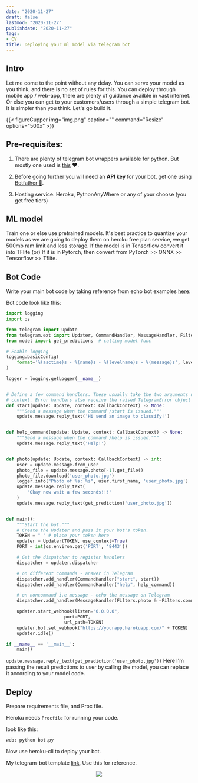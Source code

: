 ```yaml
---
date: "2020-11-27"
draft: false
lastmod: "2020-11-27"
publishdate: "2020-11-27"
tags:
- CV
title: Deploying your ml model via telegram bot
---
```




## Intro

Let me come to the point without any delay. You can serve your model as you think, and there is no set of rules for this. You can deploy through mobile app / web-app, there are plenty of guidance availble in vast internet. Or else you can get to your customers/users through a simple telegram bot. It is simpler than you think. Let's go build it.



{{< figureCupper
img="img.png" 
caption="" 
command="Resize" 
options="500x" >}}




## Pre-requisites:

1. There are plenty of telegram bot wrappers available for python. But mostly one used is [this](https://github.com/python-telegram-bot/python-telegram-bot) ❤️.

2. Before going further you will need an **API key** for your bot, get one using [Botfather 🤖](https://t.me/botfather).
3. Hosting service: Heroku, PythonAnyWhere or any of your choose (you get free tiers)



## ML model

Train one or else use pretrained models. It's best practice to quantize your models as we are going to deploy them on heroku free plan service, we get 500mb ram limit and less storage. If the model is in Tensorflow convert it into TFlite (or) If it is in Pytorch, then convert from PyTorch >> ONNX >> Tensorflow >> Tflite. 



## Bot Code

Write your main bot code by taking reference from echo bot examples [here](https://github.com/python-telegram-bot/python-telegram-bot/blob/master/examples/echobot.py):

Bot code look like this:

```python
import logging
import os

from telegram import Update
from telegram.ext import Updater, CommandHandler, MessageHandler, Filters, CallbackContext
from model import get_predictions  # calling model func

# Enable logging
logging.basicConfig(
    format='%(asctime)s - %(name)s - %(levelname)s - %(message)s', level=logging.INFO
)

logger = logging.getLogger(__name__)


# Define a few command handlers. These usually take the two arguments update and
# context. Error handlers also receive the raised TelegramError object in error.
def start(update: Update, context: CallbackContext) -> None:
    """Send a message when the command /start is issued."""
    update.message.reply_text('Hi send an image to classify!')


def help_command(update: Update, context: CallbackContext) -> None:
    """Send a message when the command /help is issued."""
    update.message.reply_text('Help!')


def photo(update: Update, context: CallbackContext) -> int:
    user = update.message.from_user
    photo_file = update.message.photo[-1].get_file()
    photo_file.download('user_photo.jpg')
    logger.info("Photo of %s: %s", user.first_name, 'user_photo.jpg')
    update.message.reply_text(
        'Okay now wait a few seconds!!!'
    )
    update.message.reply_text(get_prediction('user_photo.jpg'))


def main():
    """Start the bot."""
    # Create the Updater and pass it your bot's token.
    TOKEN = " " # place your token here
    updater = Updater(TOKEN, use_context=True)
    PORT = int(os.environ.get('PORT', '8443'))

    # Get the dispatcher to register handlers
    dispatcher = updater.dispatcher

    # on different commands - answer in Telegram
    dispatcher.add_handler(CommandHandler("start", start))
    dispatcher.add_handler(CommandHandler("help", help_command))

    # on noncommand i.e message - echo the message on Telegram
    dispatcher.add_handler(MessageHandler(Filters.photo & ~Filters.command, photo))

    updater.start_webhook(listen="0.0.0.0",
                      port=PORT,
                      url_path=TOKEN)
    updater.bot.set_webhook("https://yourapp.herokuapp.com/" + TOKEN)
    updater.idle()

if __name__ == '__main__':
    main()
```



`update.message.reply_text(get_prediction('user_photo.jpg'))`  Here I'm passing the result predictions to user by calling the model, you can replace it according to your model code.



## Deploy

Prepare requirements file, and Proc file. 

Heroku needs `Procfile` for running your code.

look like this: 

```reStructuredText
web: python bot.py
```



Now use heroku-cli to deploy your bot. 

My telegram-bot template [link](https://github.com/ash11sh/bot), Use this for reference. 

<p align="center"><img src="https://media.giphy.com/media/DEexZ5C3GHALC/source.gif" style="zoom:100%;" />





